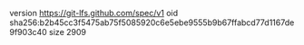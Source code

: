 version https://git-lfs.github.com/spec/v1
oid sha256:b2b45cc3f5475ab75f5085920c6e5ebe9555b9b67ffabcd77d1167de9f903c40
size 2909
